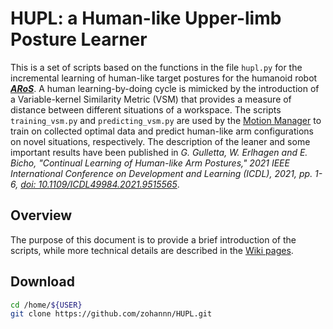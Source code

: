 # HUPL: a Human-like Upper-limb Posture Learner
This is a set of scripts based on the functions in the file `hupl.py` for the incremental learning of human-like target postures for the humanoid robot [***ARoS***](https://github.com/zohannn/aros_description). A human learning-by-doing cycle is mimicked by the introduction of a Variable-kernel Similarity Metric (VSM) that provides a measure of distance between different situations of a workspace. The scripts `training_vsm.py` and `predicting_vsm.py` are used by the [Motion Manager](https://github.com/zohannn/motion_manager) to train on collected optimal data and predict human-like arm configurations on novel situations, respectively. The description of the leaner and some important results have been published in *G. Gulletta, W. Erlhagen and E. Bicho, "Continual Learning of Human-like Arm Postures," 2021 IEEE International Conference on Development and Learning (ICDL), 2021, pp. 1-6, [doi: 10.1109/ICDL49984.2021.9515565](https://doi.org/10.1109/ICDL49984.2021.9515565)*.  
## Overview
The purpose of this document is to provide a brief introduction of the scripts, while more technical details are described in the [Wiki pages](https://github.com/zohannn/HUPL/wiki).

## Download

```Bash
cd /home/${USER}
git clone https://github.com/zohannn/HUPL.git
```
